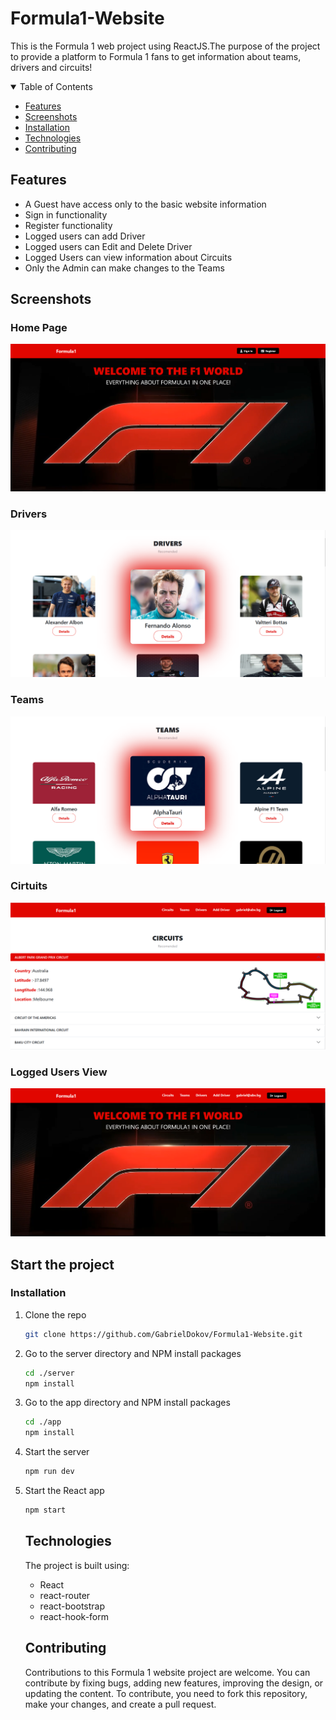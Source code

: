 # Formula1-Website

This is the Formula 1 web project using ReactJS.The purpose of the project to provide a platform to Formula 1 fans to get information about teams, drivers and circuits!



<details open='open'>
 <summary>Table of Contents</summary>
<ul>
<li><a href="#features">Features</a></li>
<li><a href="#Screenshots">Screenshots</a></li>
<li><a href='#installation'>Installation</a></li>
<li><a href='#technologies'>Technologies</a></li>
<li><a href='#contributing'>Contributing</a></li>
</details>

</ul>

   ## Features

   <ul>

   <li>A Guest have access only to the basic website information</li>
   <li>Sign in functionality</li>
   <li>Register functionality</li>
   <li>Logged users can add Driver</li>
   <li>Logged users can Edit and Delete Driver</li>
   <li>Logged Users can view information about Circuits</li>
   <li>Only the Admin can make changes to the Teams</li>

   </ul>

  

  


   ## Screenshots
   ### Home Page
   <img src='ScreenshotsF1/homeGuest.png'></img>

   ### Drivers
   <img src='ScreenshotsF1/drivers.png'></img>

   ### Teams
   <img src='ScreenshotsF1/teams.png'></img>

   ### Cirtuits
   <img src='ScreenshotsF1/circuits.png'></img>

   ### Logged Users View
   <img src='ScreenshotsF1/homeJPG.png'></img>



    



## Start the project
### Installation

1. Clone the repo
   ```sh
   git clone https://github.com/GabrielDokov/Formula1-Website.git
   ```
2. Go to the server directory and NPM install packages
   ```sh
   cd ./server
   npm install
   ```
3. Go to the app directory and NPM install packages
   ```sh
   cd ./app
   npm install
   ```
4. Start the server
   ```sh
   npm run dev
   ```
5. Start the React app
   ```sh
   npm start
   ```

   ## Technologies


   The project is built using:

   <ul>
   <li>React</li>
   <li>react-router</li>
   <li>react-bootstrap</li>
   <li>react-hook-form</li>
   </ul>


   ## Contributing

   Contributions to this Formula 1 website project are welcome. You can contribute by fixing bugs, adding new features, improving the design, or updating the content. To contribute, you need to fork this repository, make your changes, and create a pull request.





